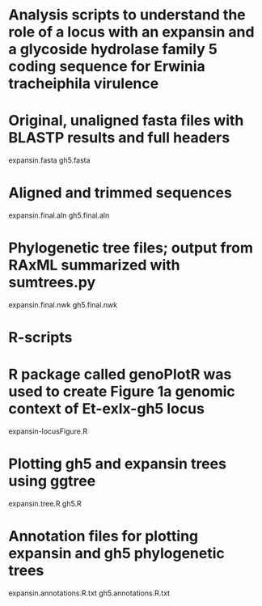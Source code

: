 # Analysis scripts to understand the role of a locus with an expansin and a glycoside hydrolase family 5 coding sequence for Erwinia tracheiphila virulence

# Original, unaligned fasta files with BLASTP results and full headers

expansin.fasta
gh5.fasta

# Aligned and trimmed sequences

expansin.final.aln
gh5.final.aln

# Phylogenetic tree files; output from RAxML summarized with sumtrees.py

expansin.final.nwk
gh5.final.nwk

# R-scripts

# R package called genoPlotR was used to create Figure 1a genomic context of Et-exlx-gh5 locus

expansin-locusFigure.R 

# Plotting gh5 and expansin trees using ggtree

expansin.tree.R
gh5.R

# Annotation files for plotting expansin and gh5 phylogenetic trees

expansin.annotations.R.txt 
gh5.annotations.R.txt 
